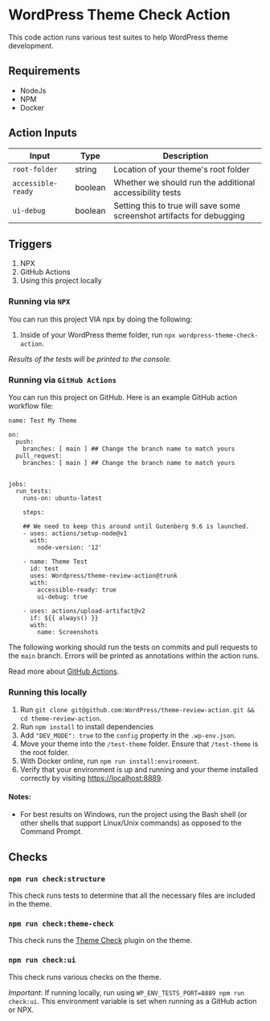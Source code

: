 # WordPress Theme Check Action

This code action runs various test suites to help WordPress theme development. 

## Requirements

-   NodeJs
-   NPM
-   Docker

## Action Inputs

| Input              | Type    | Description                                                            |
| ------------------ | ------- | ---------------------------------------------------------------------- |
| `root-folder`      | string  | Location of your theme's root folder                                   |
| `accessible-ready` | boolean | Whether we should run the additional accessibility tests               |
| `ui-debug`         | boolean | Setting this to true will save some screenshot artifacts for debugging |

## Triggers 

1. NPX
2. GitHub Actions
3. Using this project locally

### Running via `NPX`
You can run this project VIA npx by doing the following:

1. Inside of your WordPress theme folder, run `npx wordpress-theme-check-action`.

_Results of the tests will be printed to the console._

### Running via `GitHub Actions`
You can run this project on GitHub. Here is an example GitHub action workflow file:

```
name: Test My Theme 

on:
  push:
    branches: [ main ] ## Change the branch name to match yours
  pull_request:
    branches: [ main ] ## Change the branch name to match yours


jobs:
  run_tests:
    runs-on: ubuntu-latest

    steps:
    
    ## We need to keep this around until Gutenberg 9.6 is launched.
    - uses: actions/setup-node@v1
      with:
        node-version: '12'  

    - name: Theme Test
      id: test
      uses: Wordpress/theme-review-action@trunk
      with:
        accessible-ready: true 
        ui-debug: true

    - uses: actions/upload-artifact@v2
      if: ${{ always() }}
      with:
        name: Screenshots

```

The following working should run the tests on commits and pull requests to the `main` branch. Errors will be printed as annotations within the action runs. 

Read more about [GitHub Actions](https://docs.github.com/en/free-pro-team@latest/actions).

### Running this locally

1. Run `git clone git@github.com:WordPress/theme-review-action.git && cd theme-review-action`. 
2. Run `npm install` to install dependencies
3. Add `"DEV_MODE": true` to the `config` property in the `.wp-env.json`.
4. Move your theme into the `/test-theme` folder. Ensure that `/test-theme` is the root folder.
5. With Docker online, run `npm run install:environment`.
6. Verify that your environment is up and running and your theme installed correctly by visiting [https://localhost:8889](https://localhost:8889).

#### Notes:

- For best results on Windows, run the project using the Bash shell (or other shells that support Linux/Unix commands) as opposed to the Command Prompt.

## Checks

### `npm run check:structure`

This check runs tests to determine that all the necessary files are included in the theme. 

### `npm run check:theme-check`

This check runs the [Theme Check](https://wordpress.org/plugins/theme-check/) plugin on the theme. 

### `npm run check:ui`

This check runs various checks on the theme.

*Important*: If running locally, run using `WP_ENV_TESTS_PORT=8889 npm run check:ui`. This environment variable is set when running as a GitHub action or NPX.
